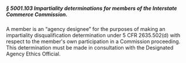 ##### § 5001.103 Impartiality determinations for members of the Interstate Commerce Commission. #####

A member is an “agency designee” for the purposes of making an impartiality disqualification determination under 5 CFR 2635.502(d) with respect to the member's own participation in a Commission proceeding. This determination must be made in consultation with the Designated Agency Ethics Official.